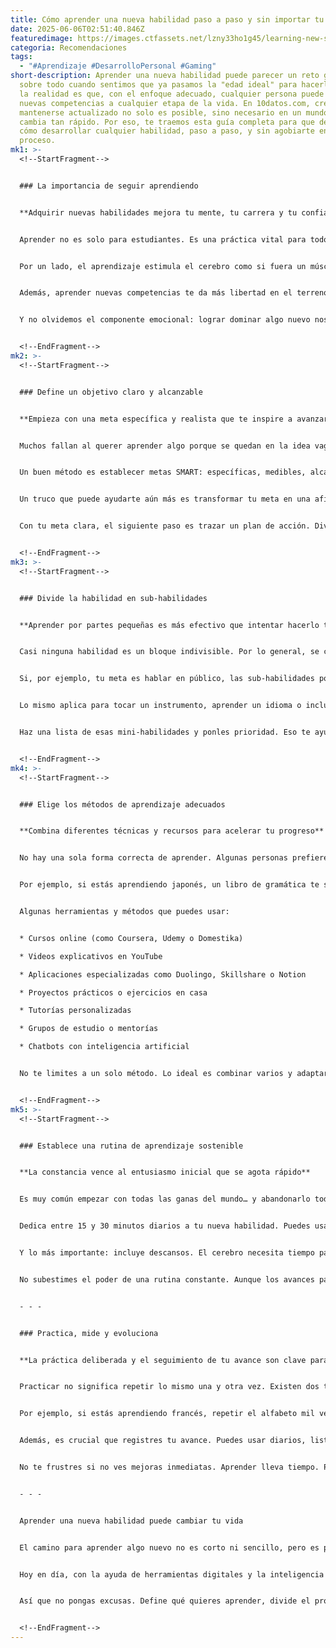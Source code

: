 ```yaml
---
title: Cómo aprender una nueva habilidad paso a paso y sin importar tu edad
date: 2025-06-06T02:51:40.846Z
featuredimage: https://images.ctfassets.net/lzny33ho1g45/learning-new-skills-p-img/a1822741ab112e5e4f3b48d25b24d32e/Group_12487.jpg?w=1520&fm=avif&q=31&fit=thumb&h=760
categoria: Recomendaciones
tags:
  - "#Aprendizaje #DesarrolloPersonal #Gaming"
short-description: Aprender una nueva habilidad puede parecer un reto gigante,
  sobre todo cuando sentimos que ya pasamos la "edad ideal" para hacerlo. Pero
  la realidad es que, con el enfoque adecuado, cualquier persona puede adquirir
  nuevas competencias a cualquier etapa de la vida. En 10datos.com, creemos que
  mantenerse actualizado no solo es posible, sino necesario en un mundo que
  cambia tan rápido. Por eso, te traemos esta guía completa para que descubras
  cómo desarrollar cualquier habilidad, paso a paso, y sin agobiarte en el
  proceso.
mk1: >-
  <!--StartFragment-->


  ### La importancia de seguir aprendiendo


  **Adquirir nuevas habilidades mejora tu mente, tu carrera y tu confianza**


  Aprender no es solo para estudiantes. Es una práctica vital para todos, sin importar la edad o profesión. De hecho, seguir desarrollando habilidades a lo largo del tiempo trae consigo beneficios enormes que impactan en distintas áreas de nuestra vida.


  Por un lado, el aprendizaje estimula el cerebro como si fuera un músculo. Cada vez que te enfrentas a algo nuevo, estás creando y fortaleciendo conexiones neuronales. Eso se traduce en una mejor memoria, más capacidad para resolver problemas y mayor agilidad mental.


  Además, aprender nuevas competencias te da más libertad en el terreno profesional. Te hace más flexible frente a los cambios del mercado laboral, te permite acceder a mejores oportunidades y te posiciona como alguien que invierte en su crecimiento. En un entorno donde la inteligencia artificial y la tecnología están transformando todos los sectores, aprender algo nuevo puede marcar la diferencia entre estancarte o avanzar.


  Y no olvidemos el componente emocional: lograr dominar algo nuevo nos da un empujón enorme de autoestima. Te hace sentir capaz, motivado y más dispuesto a afrontar otros desafíos en tu día a día.


  <!--EndFragment-->
mk2: >-
  <!--StartFragment-->


  ### Define un objetivo claro y alcanzable


  **Empieza con una meta específica y realista que te inspire a avanzar**


  Muchos fallan al querer aprender algo porque se quedan en la idea vaga de "quiero saber más de esto". Pero para que el aprendizaje funcione, necesitas un objetivo que puedas visualizar y medir.


  Un buen método es establecer metas SMART: específicas, medibles, alcanzables, realistas y con un plazo definido. Por ejemplo, en lugar de decir "quiero aprender a programar", podrías decir "quiero completar un curso básico de Python en los próximos dos meses".


  Un truco que puede ayudarte aún más es transformar tu meta en una afirmación positiva en tiempo presente. En vez de decir "quiero dejar de ser auxiliar legal", di "trabajo desde casa como desarrollador de software en una empresa de videojuegos". Esta forma de escribir tus metas activa tu motivación y hace que te lo tomes más en serio desde el primer día.


  Con tu meta clara, el siguiente paso es trazar un plan de acción. Divide el objetivo en pasos más pequeños, crea un calendario y márcate fechas clave para revisar tu avance.


  <!--EndFragment-->
mk3: >-
  <!--StartFragment-->


  ### Divide la habilidad en sub-habilidades


  **Aprender por partes pequeñas es más efectivo que intentar hacerlo todo a la vez**


  Casi ninguna habilidad es un bloque indivisible. Por lo general, se compone de varias sub-habilidades que se pueden trabajar por separado. Esta estrategia hace que el proceso sea menos abrumador y mucho más eficiente.


  Si, por ejemplo, tu meta es hablar en público, las sub-habilidades podrían incluir: cómo estructurar un discurso, cómo usar lenguaje corporal efectivo, o cómo responder preguntas del público sin perder el hilo. Cada una se puede practicar individualmente antes de unirlas en un desempeño fluido.


  Lo mismo aplica para tocar un instrumento, aprender un idioma o incluso dominar un deporte. Si divides la habilidad principal en partes más manejables, sabrás exactamente dónde estás fallando y en qué deberías enfocarte más.


  Haz una lista de esas mini-habilidades y ponles prioridad. Eso te ayudará a trazar un camino lógico para avanzar y mantenerte motivado al ir completando metas más pequeñas.


  <!--EndFragment-->
mk4: >-
  <!--StartFragment-->


  ### Elige los métodos de aprendizaje adecuados


  **Combina diferentes técnicas y recursos para acelerar tu progreso**


  No hay una sola forma correcta de aprender. Algunas personas prefieren leer, otras necesitan ver videos o practicar con alguien más. Lo importante es que combines métodos que se adapten a ti y a lo que estés aprendiendo.


  Por ejemplo, si estás aprendiendo japonés, un libro de gramática te servirá para entender las reglas. Pero para mejorar tu pronunciación o comprensión auditiva, necesitas hablar con nativos o ver contenido audiovisual. Es decir, el método debe ajustarse a lo que estás tratando de lograr.


  Algunas herramientas y métodos que puedes usar:


  * Cursos online (como Coursera, Udemy o Domestika)

  * Videos explicativos en YouTube

  * Aplicaciones especializadas como Duolingo, Skillshare o Notion

  * Proyectos prácticos o ejercicios en casa

  * Tutorías personalizadas

  * Grupos de estudio o mentorías

  * Chatbots con inteligencia artificial


  No te limites a un solo método. Lo ideal es combinar varios y adaptarlos según tu evolución. Y si uno no te funciona, prueba con otro sin sentir que has fracasado. Parte del proceso es encontrar lo que mejor se ajusta a ti.


  <!--EndFragment-->
mk5: >-
  <!--StartFragment-->


  ### Establece una rutina de aprendizaje sostenible


  **La constancia vence al entusiasmo inicial que se agota rápido**


  Es muy común empezar con todas las ganas del mundo… y abandonarlo todo en un par de semanas. Para evitar esto, necesitas una rutina que puedas mantener en el tiempo. No importa si es poco tiempo cada día, lo importante es la regularidad.


  Dedica entre 15 y 30 minutos diarios a tu nueva habilidad. Puedes usar técnicas como el time blocking, asignando un espacio fijo en tu agenda, o el habit stacking, que consiste en vincular tu práctica con una actividad que ya haces (como practicar después del café matutino).


  Y lo más importante: incluye descansos. El cerebro necesita tiempo para procesar y consolidar lo aprendido. Técnicas como Pomodoro (trabajar 25 minutos y descansar 5) o Flowtime (más flexible y adaptativa) pueden ayudarte a mantener el ritmo sin agotarte.


  No subestimes el poder de una rutina constante. Aunque los avances parezcan pequeños, con el tiempo notarás un gran progreso.


  - - -


  ### Practica, mide y evoluciona


  **La práctica deliberada y el seguimiento de tu avance son clave para mejorar**


  Practicar no significa repetir lo mismo una y otra vez. Existen dos tipos de práctica: la repetitiva (o mecánica) y la práctica deliberada. La primera sirve para memorizar datos; la segunda es más efectiva porque busca mejorar aspectos específicos a través de la reflexión y el ajuste.


  Por ejemplo, si estás aprendiendo francés, repetir el alfabeto mil veces no te hará hablar con fluidez. En cambio, practicar palabras con sonidos complejos o grabarte hablando te dará más resultados a largo plazo.


  Además, es crucial que registres tu avance. Puedes usar diarios, listas de control, grabaciones de audio o video, y cualquier herramienta que te permita ver tu evolución en el tiempo. Comparar tu “antes y después” es una de las mejores formas de mantenerte motivado.


  No te frustres si no ves mejoras inmediatas. Aprender lleva tiempo. Pero si registras tus logros, incluso los pequeños, te darás cuenta de que sí estás avanzando y eso te dará la energía para seguir.


  - - -


  Aprender una nueva habilidad puede cambiar tu vida


  El camino para aprender algo nuevo no es corto ni sencillo, pero es profundamente transformador. No solo mejora tu cerebro y tus oportunidades profesionales, también te ayuda a descubrir nuevas facetas de ti mismo.


  Hoy en día, con la ayuda de herramientas digitales y la inteligencia artificial, el proceso puede ser más accesible que nunca. Puedes crear un chatbot personalizado que te acompañe en tu aprendizaje, te dé tips, te recuerde tus metas y actúe como tutor virtual.


  Así que no pongas excusas. Define qué quieres aprender, divide el proceso en pasos, elige tus métodos, sé constante y mantente motivado. Porque sí, puedes aprender algo nuevo hoy, mañana y siempre. Y desde 10datos.com te animamos a dar ese primer paso.


  <!--EndFragment-->
---
```

